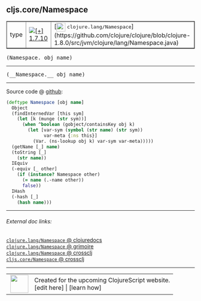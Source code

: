 ## cljs.core/Namespace



 <table border="1">
<tr>
<td>type</td>
<td><a href="https://github.com/cljsinfo/cljs-api-docs/tree/1.7.10"><img valign="middle" alt="[+] 1.7.10" title="Added in 1.7.10" src="https://img.shields.io/badge/+-1.7.10-lightgrey.svg"></a> </td>
<td>
[<img height="24px" valign="middle" src="http://i.imgur.com/1GjPKvB.png"> <samp>clojure.lang/Namespace</samp>](https://github.com/clojure/clojure/blob/clojure-1.8.0/src/jvm/clojure/lang/Namespace.java)
</td>
</tr>
</table>

<samp>(Namespace. obj name)</samp><br>

---

 <samp>
(__Namespace.__ obj name)<br>
</samp>

---







Source code @ [github]():

```clj
(deftype Namespace [obj name]
  Object
  (findInternedVar [this sym]
    (let [k (munge (str sym))]
      (when ^boolean (gobject/containsKey obj k)
        (let [var-sym (symbol (str name) (str sym))
              var-meta {:ns this}]
          (Var. (ns-lookup obj k) var-sym var-meta)))))
  (getName [_] name)
  (toString [_]
    (str name))
  IEquiv
  (-equiv [_ other]
    (if (instance? Namespace other)
      (= name (.-name other))
      false))
  IHash
  (-hash [_]
    (hash name)))
```

<!--
Repo - tag - source tree - lines:

 <pre>

</pre>

-->

---



###### External doc links:

[`clojure.lang/Namespace` @ clojuredocs](http://clojuredocs.org/clojure.lang/Namespace)<br>
[`clojure.lang/Namespace` @ grimoire](http://conj.io/store/v1/org.clojure/clojure/1.7.0-beta3/clj/clojure.lang/Namespace/)<br>
[`clojure.lang/Namespace` @ crossclj](http://crossclj.info/fun/clojure.lang/Namespace.html)<br>
[`cljs.core/Namespace` @ crossclj](http://crossclj.info/fun/cljs.core.cljs/Namespace.html)<br>

---

 <table>
<tr><td>
<img valign="middle" align="right" width="48px" src="http://i.imgur.com/Hi20huC.png">
</td><td>
Created for the upcoming ClojureScript website.<br>
[edit here] | [learn how]
</td></tr></table>

[edit here]:https://github.com/cljsinfo/cljs-api-docs/blob/master/cljsdoc/cljs.core/Namespace.cljsdoc
[learn how]:https://github.com/cljsinfo/cljs-api-docs/wiki/cljsdoc-files

<!--

This information was too distracting to show to readers, but I'll leave it
commented here since it is helpful to:

- pretty-print the data used to generate this document
- and show how to retrieve that data



The API data for this symbol:

```clj
{:ns "cljs.core",
 :name "Namespace",
 :signature ["[obj name]"],
 :name-encode "Namespace",
 :history [["+" "1.7.10"]],
 :type "type",
 :clj-equiv {:full-name "clojure.lang/Namespace",
             :url "https://github.com/clojure/clojure/blob/clojure-1.8.0/src/jvm/clojure/lang/Namespace.java"},
 :full-name-encode "cljs.core/Namespace",
 :source {:code "(deftype Namespace [obj name]\n  Object\n  (findInternedVar [this sym]\n    (let [k (munge (str sym))]\n      (when ^boolean (gobject/containsKey obj k)\n        (let [var-sym (symbol (str name) (str sym))\n              var-meta {:ns this}]\n          (Var. (ns-lookup obj k) var-sym var-meta)))))\n  (getName [_] name)\n  (toString [_]\n    (str name))\n  IEquiv\n  (-equiv [_ other]\n    (if (instance? Namespace other)\n      (= name (.-name other))\n      false))\n  IHash\n  (-hash [_]\n    (hash name)))",
          :title "Source code",
          :repo "clojurescript",
          :tag "r1.8.51",
          :filename "src/main/cljs/cljs/core.cljs",
          :lines [10354 10372],
          :url "https://github.com/clojure/clojurescript/blob/r1.8.51/src/main/cljs/cljs/core.cljs#L10354-L10372"},
 :usage ["(Namespace. obj name)"],
 :full-name "cljs.core/Namespace",
 :cljsdoc-url "https://github.com/cljsinfo/cljs-api-docs/blob/master/cljsdoc/cljs.core/Namespace.cljsdoc"}

```

Retrieve the API data for this symbol:

```clj
;; from Clojure REPL
(require '[clojure.edn :as edn])
(-> (slurp "https://raw.githubusercontent.com/cljsinfo/cljs-api-docs/catalog/cljs-api.edn")
    (edn/read-string)
    (get-in [:symbols "cljs.core/Namespace"]))
```

-->
